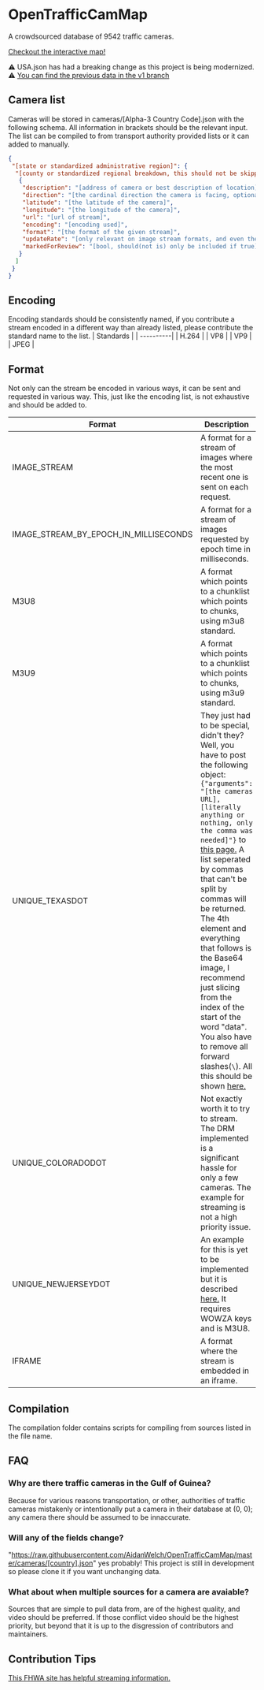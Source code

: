 # OpenTrafficCamMap

A crowdsourced database of 9542 traffic cameras.

[Checkout the interactive map!](http://otc.armchairresearch.org/map)

⚠️ USA.json has had a breaking change as this project is being modernized. ⚠️
[You can find the previous data in the v1 branch](https://github.com/AidanWelch/OpenTrafficCamMap/tree/v1)

## Camera list

Cameras will be stored in cameras/[Alpha-3 Country Code].json with the following schema. All information in brackets should be the relevant input.
The list can be compiled to from transport authority provided lists or it can added to manually.

```json
{
 "[state or standardized administrative region]": {
  "[county or standardized regional breakdown, this should not be skipped but if not applicable or unknown use 'other']": [
   {
    "description": "[address of camera or best description of location]",
    "direction": "[the cardinal direction the camera is facing, optional, is in the format of 'N', 'NE', 'SW', etc]",
    "latitude": "[the latitude of the camera]",
    "longitude": "[the longitude of the camera]",
    "url": "[url of stream]",
    "encoding": "[encoding used]",
    "format": "[the format of the given stream]",
    "updateRate": "[only relevant on image stream formats, and even then is optional, but provides the rate at which the image provided can be pinged for an update, measured in milliseconds]",
    "markedForReview": "[bool, should(not is) only be included if true]"
   }
  ]
 }
}
```

## Encoding

Encoding standards should be consistently named, if you contribute a stream encoded in a different way than already listed, please contribute the standard name to the list.
| Standards |
| ----------|
| H.264 |
| VP8 |
| VP9 |
| JPEG |

## Format

Not only can the stream be encoded in various ways, it can be sent and requested in various way. This, just like the encoding list, is not exhaustive and should be added to.

| Format | Description |
| -------|------------ |
| IMAGE_STREAM | A format for a stream of images where the most recent one is sent on each request. |
| IMAGE_STREAM_BY_EPOCH_IN_MILLISECONDS | A format for a stream of images requested by epoch time in milliseconds. |
| M3U8 | A format which points to a chunklist which points to chunks, using m3u8 standard. |
| M3U9 | A format which points to a chunklist which points to chunks, using m3u9 standard. |
| UNIQUE_TEXASDOT | They just had to be special, didn't they? Well, you have to post the following object: ```{"arguments": "[the cameras URL],[literally anything or nothing, only the comma was needed]"}``` to [this page.](https://its.txdot.gov/ITS_WEB/FrontEnd/svc/DataRequestWebService.svc/GetCctvContent) A list seperated by commas that can't be split by commas will be returned. The 4th element and everything that follows is the Base64 image, I recommend just slicing from the index of the start of the word "data". You also have to remove all forward slashes(`\`). All this should be shown [here.](./examples/streaming/UNIQUE_TEXASDOT.js) |
| UNIQUE_COLORADODOT | Not exactly worth it to try to stream. The DRM implemented is a significant hassle for only a few cameras. The example for streaming is not a high priority issue. |
| UNIQUE_NEWJERSEYDOT | An example for this is yet to be implemented but it is described [here.](./compilation/NewJerseyDot.js) It requires WOWZA keys and is M3U8. |
| IFRAME | A format where the stream is embedded in an iframe. |

## Compilation

The compilation folder contains scripts for compiling from sources listed in the file name.

## FAQ

### Why are there traffic cameras in the Gulf of Guinea?

Because for various reasons transportation, or other, authorities of traffic cameras mistakenly or intentionally put a camera in their database at (0, 0); any camera there should be assumed to be innaccurate.

### Will any of the fields change?

"<https://raw.githubusercontent.com/AidanWelch/OpenTrafficCamMap/master/cameras/[country].json>" yes probably! This project
is still in development so please clone it if you want unchanging data.

### What about when multiple sources for a camera are avaiable?

Sources that are simple to pull data from, are of the highest quality, and video should be preferred. If those conflict video should be the highest priority, but beyond that it is up to the disgression of contributors and maintainers.

## Contribution Tips

[This FHWA site has helpful streaming information.](https://ops.fhwa.dot.gov/publications/fhwahop19037/appb.htm)
